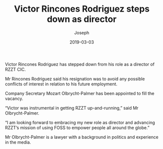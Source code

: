 ﻿---
layout: post
title:  "Victor Rincones Rodriguez steps down as director"
date:   2019-03-03
author: Joseph
categories:
- media
- board
excerpt: "Victor Rincones Rodriguez has stepped down from his role as a director of RZZT CIC. Company Secretary Mozart Olbrycht-Palmer has been voted in to fill the spot."
---

Victor Rincones Rodriguez has stepped down from his role as a director of RZZT CIC.

Mr Rincones Rodriguez said his resignation was to avoid any possible conflicts of interest in relation to his future employment.

Company Secretary Mozart Olbrycht-Palmer has been appointed to fill the vacancy.

“Victor was instrumental in getting RZZT up-and-running,” said Mr Olbrycht-Palmer.

“I am looking forward to embracing my new role as director and advancing RZZT’s mission of using FOSS to empower people all around the globe.”

Mr Olbrycht-Palmer is a lawyer with a background in politics and experience in the media.
